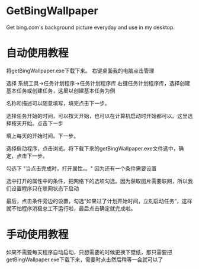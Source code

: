 # GetBingWallpaper
Get bing.com's background picture everyday and use in my desktop.

# 自动使用教程
将getBingWallpaper.exe下载下来。
右键桌面我的电脑点击管理

选择 系统工具->任务计划程序->任务计划程序库 右键任务计划程序库，选择创建基本任务或创建任务，这里以创建基本任务为例

名称和描述可以随意填写，填完点击下一步。

选择任务开始的时间，可以按天开始，也可以在计算机启动时开始都可以。这里选择按天开始。点击下一步

填上每天的开始时间。下一步。

选择启动程序，点击浏览。将下载下来的getBingWallpaper.exe文件选中，确定，点击下一步。

勾选下 "当点击完成时，打开属性。。"  因为还有一个条件需要设置

选中打开的属性中的条件，把网络下的选项勾选。因为获取图片需要联网，所以我们设置程序只在联网状态下启动

最后，点击条件旁边的设置，勾选“如果过了计划开始时间，立刻启动任务“，这样就不怕程序消极怠工不运行啦，最后点击确定就完成啦。

# 手动使用教程 
如果不需要每天程序自动启动，只想需要的时候更换下壁纸，那只需要把getBingWallpaper.exe下载下来，需要时点击然后稍等一会就可以了
